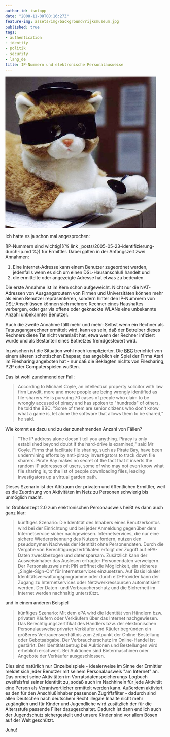 ```yaml
---
author-id: isotopp
date: "2008-11-08T08:16:27Z"
feature-img: assets/img/background/rijksmuseum.jpg
published: true
tags:
- authentication
- identity
- politik
- security
- lang_de
title: IP-Nummern und elektronische Personalausweise
---
```

![](/uploads/zorro.jpg)

Ich hatte es ja schon mal angesprochen:

[IP-Nummern sind wichtig]({% link _posts/2005-05-23-identifizierung-durch-ip.md %})
für Ermittler. Dabei galten in der Anfangszeit zwei Annahmen: 

1. Eine Internet-Adresse kann einem Benutzer zugeordnet werden, jedenfalls
   wenn es sich um einen DSL-Hausanschluß handelt und 
2. die ermittelte oder angezeigte Adresse hat etwas zu bedeuten.

Die erste Annahme ist im Kern schon aufgeweicht. Nicht nur die NAT-Adressen
von Ausgangsroutern von Firmen und Universitäten können mehr als einen
Benutzer repräsentieren, sondern hinter den IP-Nummern von DSL-Anschlüssen
können sich mehrere Rechner eines Haushaltes verbergen, oder gar via offene
oder geknackte WLANs eine unbekannte Anzahl unbekannter Benutzer.

Auch die zweite Annahme fällt mehr und mehr: Selbst wenn ein Rechner als
Tatausgangsrechner ermittelt wird, kann es sein, daß der Betreiber dieses
Rechners diese Tat nicht veranlaßt hat, etwa wenn der Rechner infiziert
wurde und als Bestanteil eines Botnetzes fremdgesteuert wird.

Inzwischen ist die Situation wohl noch komplizierter. Die 
[BBC](http://news.bbc.co.uk/2/hi/technology/7697898.stm) berichtet von einem
älteren schottischen Ehepaar, das angeblich ein Spiel der Firma Atari im
Filesharing angeboten hat - nur daß die Beklagten nichts von Filesharing,
P2P oder Computerspielen wußten.

Das ist wohl zunehmend der Fall:

> According to Michael Coyle, an intellectual property solicitor with law
> firm Lawdit, more and more people are being wrongly identified as
> file-sharers.He is pursuing 70 cases of people who claim to be wrongly
> accused of piracy and has spoken to "hundreds" of others, he told the BBC.
> "Some of them are senior citizens who don't know what a game is, let alone
> the software that allows them to be shared," he said.

Wie kommt es dazu und zu der zunehmenden Anzahl von Fällen? 

> "The IP address alone doesn't tell you anything. Piracy is only
> established beyond doubt if the hard-drive is examined," said Mr
> Coyle. Firms that facilitate file sharing, such as Pirate Bay, have been
> undermining efforts by anti-piracy investigators to track down file
> sharers. Pirate Bay makes no secret of the fact that it inserts the random
> IP addresses of users, some of who may not even know what file sharing is,
> to the list of people downloading files, leading investigators up a
> virtual garden path.

Dieses Szenario ist der Albtraum der privaten und öffentlichen Ermittler,
weil es die Zuordnung von Aktivitäten im Netz zu Personen schwierig bis
unmöglich macht.

Im Grobkonzept 2.0 zum elektronischen Personausweis heißt es dann auch ganz
klar:

> künftiges Szenario: Die Identität des Inhabers eines Benutzerkontos wird
> bei der Einrichtung und bei jeder Anmeldung gegenüber dem Internetservice
> sicher nachgewiesen. Internetservices, die nur eine sichere Wiedererkennung
> des Nutzers fordern, nutzen den pseudonymen Nachweis der Identität ohne
> Personendaten. Durch die Vergabe von Berechtigungszertifikaten erfolgt der
> Zugriff auf ePA-Daten zweckbezogen und datensparsam. Zusätzlich kann der
> Ausweisinhaber das Auslesen erfragter Personendaten verweigern. Der
> Personalausweis mit PIN eröffnet die Möglichkeit, ein sicheres
> „Single-Sign-On“ für Internetservices einzusetzen. Auf Basis lokaler
> Identitätsverwaltungsprogramme oder durch eID-Provider kann der Zugang zu
> Internetservices oder Netzwerkressourcen automatisiert werden. Der Daten-
> und Verbraucherschutz und die Sicherheit im Internet werden nachhaltig
> unterstützt.

und in einem anderen Beispiel

> künftiges Szenario: Mit dem ePA wird die Identität von Händlern bzw.
> privaten Käufern oder Verkäufern über das Internet nachgewiesen. Das
> Berechtigungszertifikat des Händlers bzw. der elektronischen
> Personalausweise privater Verkäufer und Käufer begründen ein größeres
> Vertrauensverhältnis zum Zeitpunkt der Online-Bestellung oder
> Gebotsabgabe. Der Verbraucherschutz im Online-Handel ist gestärkt. Der
> Identitätsbetrug bei Auktionen und Bestellungen wird erheblich erschwert.
> Bei Auktionen sind Bietermaschinen oder Angebote der Verkäufer
> ausgeschlossen.

Dies sind natürlich nur Einzelbeispiele - idealerweise im Sinne der
Ermittler meldet sich jeder Benutzer mit seinem Personalausweis "am
Internet" an. Das ordnet seine Aktivitäten im
Vorratsdatenspeicherungs-Logbuch zweifelsfrei seiner Identität zu, sodaß
auch im Nachhinein für jede Aktivität eine Person als Verantwortlicher
ermittelt werden kann. Außerdem aktiviert es den für den Anschlußinhaber
passenden Zugriffsfilter - dadurch sind allen Deutschen nach deutschem Recht
illegale Inhalte nicht mehr zugänglich und für Kinder und Jugendliche wird
zusätzlich der für die Altersstufe passende Filter dazugeschaltet. Dadurch
ist dann endlich auch der Jugendschutz sichergestellt und unsere Kinder sind
vor allem Bösen auf der Welt geschützt.

Juhu!
